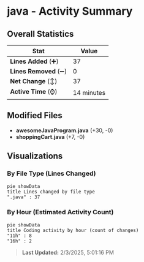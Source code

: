 # java - Activity Summary 

## Overall Statistics

| Stat                   | Value                                                             |
| ---------------------- | ----------------------------------------------------------------- |
| **Lines Added** (➕)   | 37                                          |
| **Lines Removed** (➖) | 0                                        |
| **Net Change** (↕)    | 37                |
| **Active Time** (⌚)   | 14 minutes |


## Modified Files
- **awesomeJavaProgram.java** (+30, -0)
- **shoppingCart.java** (+7, -0)

## Visualizations

### By File Type (Lines Changed)

```mermaid
pie showData
title Lines changed by file type
".java" : 37
```

### By Hour (Estimated Activity Count)

```mermaid
pie showData
title Coding activity by hour (count of changes)
"11h" : 8
"16h" : 2
```


> **Last Updated:** 2/3/2025, 5:01:16 PM